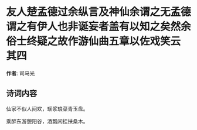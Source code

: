 # 友人楚孟德过余纵言及神仙余谓之无孟德谓之有伊人也非诞妄者盖有以知之矣然余俗士终疑之故作游仙曲五章以佐戏笑云  其四

**作者**: 司马光

## 诗词内容

仙家不似人间欢，瑶浆琅菜青玉盘。

乘醉东游憩阳谷，酒瓢闲挂扶桑木。

